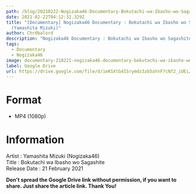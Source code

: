 ```yaml
---
path: /blog/20210222-Nogizaka46-Documentary-Bokutachi-wa-Ibasho-wo-Sagashite-Yamashita-Mizuki
date: 2021-02-22T04:12:32.329Z
title: "[Documentary] Nogizaka46 Documentary : Bokutachi wa Ibasho wo Sagashite
  (Yamashita Mizuki)"
author: Chr0balord
description: "Nogizaka46 Documentary : Bokutachi wa Ibasho wo Sagashite (Yamashita Mizuki)"
tags:
  - Documentary
  - Nogizaka46
image: documentary-210221-nogizaka46-documentary-bokutachi-wa-ibasho-wo-sagashite-yamashita-mizuki-.mp4_thumbs.jpg
label: Google Drive
url: https://drive.google.com/file/d/1eKSXtG4ISrymdz3zb5aYnF7cNf2_iUEi/view?usp=sharing
---
```

# Format

* MP4 (1080p)

# Information

Artist : Yamashita Mizuki (Nogizaka46) <br/>
Title : Bokutachi wa Ibasho wo Sagashite <br>
Release Date : 21 February 2021 <br>

**Don't spread the Google Drive link without permission, if you want to share. Just share the article link. Thank You!**